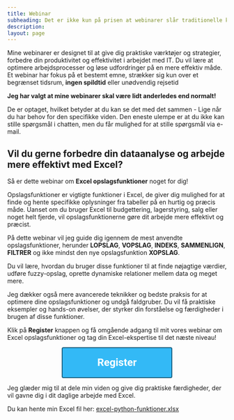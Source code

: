 ```yaml
---
title: Webinar
subheading: Det er ikke kun på prisen at webinarer slår traditionelle kurser
description:
layout: page
---
```


Mine webinarer er designet til at give dig praktiske værktøjer og strategier, forbedre din produktivitet og effektivitet i arbejdet med IT. Du vil lære at optimere arbejdsprocesser og løse udfordringer på en mere effektiv måde. Et webinar har fokus på et bestemt emne, strækker sig kun over et begrænset tidsrum, **ingen spildtid** eller unødvendig rejsetid

**Jeg har valgt at mine webinarer skal være lidt anderledes end normalt!**

De er optaget, hvilket betyder at du kan se det med det sammen - Lige når du har behov for den specifikke viden. Den eneste ulempe er at du ikke kan stille spørgsmål i chatten, men du får mulighed for at stille spørgsmål via e-mail.

## Vil du gerne forbedre din dataanalyse og arbejde mere effektivt med Excel?

Så er dette webinar om **Excel opslagsfunktioner** noget for dig!

Opslagsfunktioner er vigtigte funktioner i Excel, de giver dig mulighed for at finde og hente specifikke oplysninger fra tabeller på en hurtig og præcis måde. Uanset om du bruger Excel til budgettering, lagerstyring, salg eller noget helt fjerde, vil opslagsfunktionerne gøre dit arbejde mere effektivt og præcist.

På dette webinar vil jeg guide dig igennem de mest anvendte opslagsfunktioner, herunder **LOPSLAG**, **VOPSLAG**, **INDEKS**, **SAMMENLIGN**, **FILTRER** og ikke mindst den nye opslagsfunktion **XOPSLAG**. 

Du vil lære, hvordan du bruger disse funktioner til at finde nøjagtige værdier, udføre fuzzy-opslag, oprette dynamiske relationer mellem data og meget mere.

Jeg dækker også mere avancerede teknikker og bedste praksis for at optimere dine opslagsfunktioner og undgå faldgruber. Du vil få praktiske eksempler og hands-on øvelser, der styrker din forståelse og færdigheder i brugen af disse funktioner.

Klik på **Register** knappen og få omgående adgang til mit vores webinar om Excel opslagsfunktioner og tag din Excel-ekspertise til det næste niveau!

<div style="text-align:center;">
<button type="button" class="wj-embed-button" data-webinarHash="7y3nmbk" style="border: 2px solid rgba(0, 0, 0, 0.5); background: rgba(41, 182, 246, 0.95); color: rgb(255, 255, 255); font-size: 24px; padding: 18px 80px; box-shadow: none; border-radius: 4px; white-space: normal; font-weight: 700; line-height: 1.3; cursor: pointer; font-family: Roboto, -apple-system, BlinkMacSystemFont, &quot;Segoe UI&quot;, Roboto, &quot;Helvetica Neue&quot;, Arial, sans-serif; word-break: break-word; margin: auto;">Register</button>
<script src="https://event.webinarjam.com/register/7y3nmbk/embed-button?formTemplate=2&formColor=1"></script>
</div>

Jeg glæder mig til at dele min viden og give dig praktiske færdigheder, der vil gavne dig i dit daglige arbejde med Excel.

Du kan hente min Excel fil her: [excel-python-funktioner.xlsx](/files/webinar/Lookup_Funktioner.xlsx)